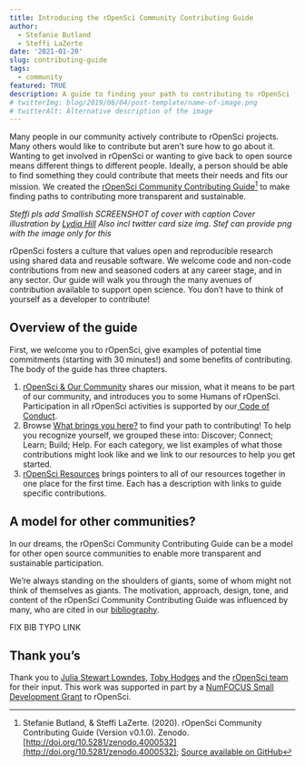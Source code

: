 ```yaml
---
title: Introducing the rOpenSci Community Contributing Guide
author:
  - Stefanie Butland
  - Steffi LaZerte
date: '2021-01-20'
slug: contributing-guide
tags:
  - community
featured: TRUE
description: A guide to finding your path to contributing to rOpenSci 
# twitterImg: blog/2019/06/04/post-template/name-of-image.png
# twitterAlt: Alternative description of the image
---
```


Many people in our community actively contribute to rOpenSci projects. Many others would like to contribute but aren’t sure how to go about it. 
Wanting to get involved in rOpenSci or wanting to give back to open source means different things to different people. 
Ideally, a person should be able to find something they could contribute that meets their needs and fits our mission. 
We created the [rOpenSci Community Contributing Guide](https://contributing.ropensci.org/)[^1] to make finding paths to contributing more transparent and sustainable.

_Steffi pls add Smallish SCREENSHOT of cover with caption Cover illustration by [Lydia Hill](https://www.lydiakahill.com/)_
_Also incl twitter card size img. Stef can provide png with the image only for this_

rOpenSci fosters a culture that values open and reproducible research using shared data and reusable software. 
We welcome code and non-code contributions from new and seasoned coders at any career stage, and in any sector. 
Our guide will walk you through the many avenues of contribution available to support open science. 
You don’t have to think of yourself as a developer to contribute! 

## Overview of the guide

First, we welcome you to rOpenSci, give examples of potential time commitments (starting with 30 minutes!) and some benefits of contributing. 
The body of the guide has three chapters.

1. [rOpenSci & Our Community](https://contributing.ropensci.org/intro.html) shares our mission, what it means to be part of our community, and introduces you to some Humans of rOpenSci. Participation in all rOpenSci activities is supported by our[ Code of Conduct](https://contributing.ropensci.org/resources.html#conduct).
2. Browse [What brings you here?](https://contributing.ropensci.org/motivations.html) to find your path to contributing! To help you recognize yourself, we grouped these into: Discover; Connect; Learn; Build; Help. For each category, we list examples of what those contributions might look like and we link to our resources to help you get started. 
3. [rOpenSci Resources](https://contributing.ropensci.org/resources.html) brings pointers to all of our resources together in one place for the first time. Each has a description with links to guide specific contributions.


## A model for other communities?

In our dreams, the rOpenSci Community Contributing Guide can be a model for other open source communities to enable more transparent and sustainable participation.

We’re always standing on the shoulders of giants, some of whom might not think of themselves as giants. 
The motivation, approach, design, tone, and content of the rOpenSci Community Contributing Guide was influenced by many, who are cited in our [bibliography](https://contributing.ropensci.org/bibiliography.html).

FIX BIB TYPO LINK


## Thank you’s

Thank you to [Julia Stewart Lowndes](/author/julia-stewart-lowndes/), [Toby Hodges](https://github.com/tobyhodges) and the [rOpenSci team](/about/#team) for their input. This work was supported in part by a [NumFOCUS Small Development Grant](https://numfocus.org/programs/sustainability) to rOpenSci.

[^1]: Stefanie Butland, & Steffi LaZerte. (2020). rOpenSci Community Contributing Guide (Version v0.1.0). Zenodo. [http://doi.org/10.5281/zenodo.4000532](http://doi.org/10.5281/zenodo.4000532); [Source available on GitHub](https://github.com/ropensci-org/contributing-guidance)

